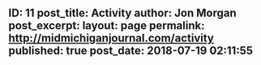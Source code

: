 ---
---
ID: 11
post_title: Activity
author: Jon Morgan
post_excerpt:
layout: page
permalink: http://midmichiganjournal.com/activity
published: true
post_date: 2018-07-19 02:11:55
---